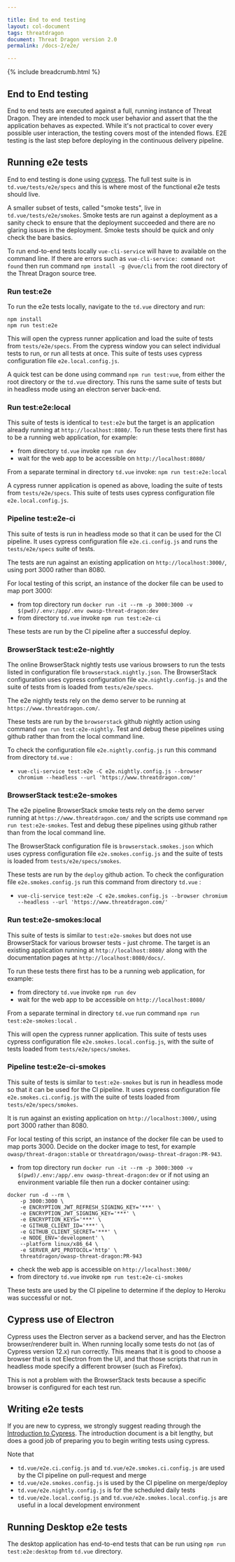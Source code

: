 ```yaml
---

title: End to end testing
layout: col-document
tags: threatdragon
document: Threat Dragon version 2.0
permalink: /docs-2/e2e/

---
```


{% include breadcrumb.html %}

## End to End testing

End to end tests are executed against a full, running instance of Threat Dragon.
They are intended to mock user behavior and assert that the the application behaves as expected.
While it's not practical to cover every possible user interaction,
the testing covers most of the intended flows.
E2E testing is the last step before deploying in the continuous delivery pipeline.

## Running e2e tests

End to end testing is done using [cypress](https://www.cypress.io/).
The full test suite is in `td.vue/tests/e2e/specs`
and this is where most of the functional e2e tests should live.

A smaller subset of tests, called "smoke tests", live in `td.vue/tests/e2e/smokes`.
Smoke tests are run against a deployment as a sanity check to ensure that the deployment succeeded
and there are no glaring issues in the deployment.
Smoke tests should be quick and only check the bare basics.

To run end-to-end tests locally `vue-cli-service` will have to available on the command line.
If there are errors such as `vue-cli-service: command not found`
then run command `npm install -g @vue/cli` from the root directory of the Threat Dragon source tree.

### Run test:e2e

To run the e2e tests locally, navigate to the `td.vue` directory and run:

```text
npm install
npm run test:e2e
```

This will open the cypress runner application and load the suite of tests from `tests/e2e/specs`.
From the cypress window you can select individual tests to run, or run all tests at once.
This suite of tests uses cypress configuration file `e2e.local.config.js`.

A quick test can be done using command `npm run test:vue`,
from either the root directory or the `td.vue` directory.
This runs the same suite of tests but in headless mode using an electron server back-end.

### Run test:e2e:local

This suite of tests is identical to `test:e2e`
but the target is an application already running at `http://localhost:8080/`.
To run these tests there first has to be a running web application, for example:

- from directory `td.vue` invoke `npm run dev`
- wait for the web app to be accessible on `http://localhost:8080/`

From a separate terminal in directory `td.vue` invoke: `npm run test:e2e:local`

A cypress runner application is opened as above, loading the suite of tests from `tests/e2e/specs`.
This suite of tests uses cypress configuration file `e2e.local.config.js`.

### Pipeline test:e2e-ci

This suite of tests is run in headless mode so that it can be used for the CI pipeline.
It uses cypress configuration file `e2e.ci.config.js` and runs the `tests/e2e/specs` suite of tests.

The tests are run against an existing application on `http://localhost:3000/`,
using port 3000 rather than 8080.

For local testing of this script, an instance of the docker file can be used to map port 3000:

- from top directory run `docker run -it --rm -p 3000:3000 -v $(pwd)/.env:/app/.env owasp-threat-dragon:dev`
- from directory `td.vue` invoke `npm run test:e2e-ci`

These tests are run by the CI pipeline after a successful deploy.

### BrowserStack test:e2e-nightly

The online BrowserStack nightly tests use various browsers to run the tests
listed in configuration file `browserstack.nightly.json`.
The BrowserStack configuration uses cypress configuration file `e2e.nightly.config.js`
and the suite of tests from is loaded from `tests/e2e/specs`.

The e2e nightly tests rely on the demo server to be running at `https://www.threatdragon.com/`.

These tests are run by the `browserstack` github nightly action using command `npm run test:e2e-nightly`.
Test and debug these pipelines using github rather than from the local command line.

To check the configuration file `e2e.nightly.config.js` run this command from directory `td.vue` :

- `vue-cli-service test:e2e -C e2e.nightly.config.js --browser chromium --headless --url 'https://www.threatdragon.com/'`

### BrowserStack test:e2e-smokes

The e2e pipeline BrowserStack smoke tests rely on the demo server
running at `https://www.threatdragon.com/` and the scripts use command `npm run test:e2e-smokes`.
Test and debug these pipelines using github rather than from the local command line.

The BrowserStack configuration file is `browserstack.smokes.json`
which uses cypress configuration file `e2e.smokes.config.js`
and the suite of tests is loaded from `tests/e2e/specs/smokes`.

These tests are run by the `deploy` github action.
To check the configuration file `e2e.smokes.config.js` run this command from directory `td.vue` :

- `vue-cli-service test:e2e -C e2e.smokes.config.js --browser chromium --headless --url 'https://www.threatdragon.com/'`

### Run test:e2e-smokes:local

This suite of tests is similar to `test:e2e-smokes`
but does not use BrowserStack for various browser tests - just chrome.
The target is an existing application running at `http://localhost:8080/`
along with the documentation pages at `http://localhost:8080/docs/`.

To run these tests there first has to be a running web application, for example:

- from directory `td.vue` invoke `npm run dev`
- wait for the web app to be accessible on `http://localhost:8080/`

From a separate terminal in directory `td.vue` run command `npm run test:e2e-smokes:local` .

This will open the cypress runner application.
This suite of tests uses cypress configuration file `e2e.smokes.local.config.js`,
with the suite of tests loaded from `tests/e2e/specs/smokes`.

### Pipeline test:e2e-ci-smokes

This suite of tests is similar to `test:e2e-smokes`
but is run in headless mode so that it can be used for the CI pipeline.
It uses cypress configuration file `e2e.smokes.ci.config.js`
with the suite of tests loaded from `tests/e2e/specs/smokes`.

It is run against an existing application on `http://localhost:3000/`,
using port 3000 rather than 8080.

For local testing of this script, an instance of the docker file can be used to map ports 3000.
Decide on the docker image to test,
for example `owasp/threat-dragon:stable` or `threatdragon/owasp-threat-dragon:PR-943`.

- from top directory run `docker run -it --rm -p 3000:3000 -v $(pwd)/.env:/app/.env owasp-threat-dragon:dev`
or if not using an environment variable file then run a docker container using:

```text
docker run -d --rm \
    -p 3000:3000 \
    -e ENCRYPTION_JWT_REFRESH_SIGNING_KEY='***' \
    -e ENCRYPTION_JWT_SIGNING_KEY='***' \
    -e ENCRYPTION_KEYS='***' \
    -e GITHUB_CLIENT_ID='***' \
    -e GITHUB_CLIENT_SECRET='***' \
    -e NODE_ENV='development' \
    --platform linux/x86_64 \
    -e SERVER_API_PROTOCOL='http' \
    threatdragon/owasp-threat-dragon:PR-943
```

- check the web app is accessible on `http://localhost:3000/`
- from directory `td.vue` invoke `npm run test:e2e-ci-smokes`

These tests are used by the CI pipeline to determine if the deploy to Heroku was successful or not.

## Cypress use of Electron

Cypress uses the Electron server as a backend server, and has the Electron browser/renderer built in.
When running locally some tests do not (as of Cypress version 12.x) run correctly.
This means that it is good to choose a browser that is not Electron from the UI,
and that those scripts that run in headless mode specify a different browser (such as Firefox).

This is not a problem with the BrowserStack tests because a specific browser is configured for each test run.

## Writing e2e tests

If you are new to cypress, we strongly suggest reading through the
[Introduction to Cypress](https://docs.cypress.io/guides/core-concepts/introduction-to-cypress).
The introduction document is a bit lengthy,
but does a good job of preparing you to begin writing tests using cypress.

Note that

- `td.vue/e2e.ci.config.js` and `td.vue/e2e.smokes.ci.config.js` are used by the CI pipeline on pull-request and merge
- `td.vue/e2e.smokes.config.js` is used by the CI pipeline on merge/deploy
- `td.vue/e2e.nightly.config.js` is for the scheduled daily tests
- `td.vue/e2e.local.config.js` and `td.vue/e2e.smokes.local.config.js` are useful in a local development environment

## Running Desktop e2e tests

The desktop application has end-to-end tests that can be run using `npm run test:e2e:desktop` from `td.vue` directory.
